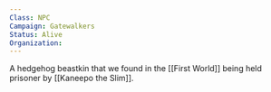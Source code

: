 ```yaml
---
Class: NPC
Campaign: Gatewalkers
Status: Alive
Organization:
---
```

A hedgehog beastkin that we found in the [[First World]] being held prisoner by [[Kaneepo the Slim]].